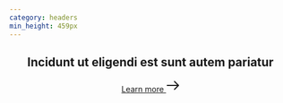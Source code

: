 ```yaml
---
category: headers
min_height: 459px
---
```


<header class="bg-center bg-cover" style="background-image: url('/assets/images/bg-pattern-right.svg');">
  <div class="container mx-auto px-8">
    <div class="py-16 md:max-w-lg md:py-32">
      <h2 class="text-3xl font-serif font-bold tracking-wide text-gray-800 leading-none mb-8 md:text-5xl">
        Incidunt ut eligendi est sunt autem pariatur
      </h2>
      <a href="#" class="flex items-center cursor-pointer text-{primary}-500 hover:text-{primary}-700 tracking-wide text-lg font-medium">
        Learn more
        <svg xmlns="http://www.w3.org/2000/svg" width="24" height="24" viewBox="0 0 24 24" class="ml-2 w-4">
          <g stroke-linecap="round" stroke-linejoin="round" stroke-width="2" fill="currentColor" stroke="currentColor">
              <line fill="none" stroke-miterlimit="10" x1="2" y1="12" x2="22" y2="12"></line>
              <polyline fill="none" stroke="currentColor" stroke-miterlimit="10" points="15,5 22,12 15,19 "></polyline>
          </g>
        </svg>
      </a>
    </div>
  </div>
</header>